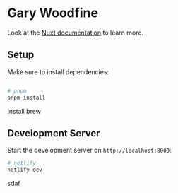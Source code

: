 # Gary Woodfine 
Look at the [Nuxt documentation](https://nuxt.com/docs/getting-started/introduction) to learn more.

## Setup

Make sure to install dependencies:

```bash

# pnpm
pnpm install

```
Install brew 
## Development Server

Start the development server on `http://localhost:8000`:

```bash
# netlify
netlify dev
```
sdaf



